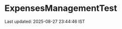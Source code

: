 # ExpensesManagementTest
























































































































































































Last updated: 2025-08-27 23:44:46 IST

